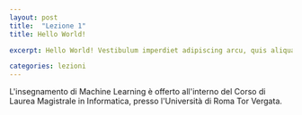 ```yaml
---
layout: post
title:  "Lezione 1"
title: Hello World!

excerpt: Hello World! Vestibulum imperdiet adipiscing arcu, quis aliquam dolor condimentum dapibus. Aliquam fermentum leo aliquet quam volutpat et molestie mauris mattis. Suspendisse semper consequat velit in suscipit.

categories: lezioni
---
```


L'insegnamento di Machine Learning è offerto all'interno del Corso di Laurea Magistrale in Informatica, presso l'Università di Roma Tor Vergata.

